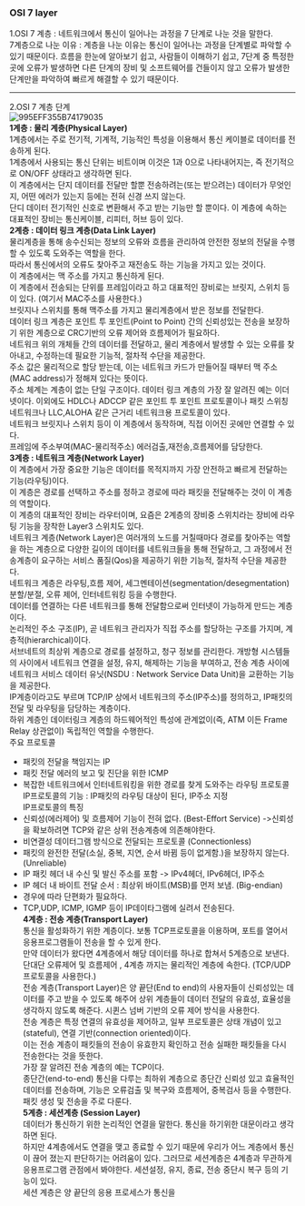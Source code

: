 ### OSI 7 layer
1.OSI 7 계층 : 네트워크에서 통신이 일어나는 과정을 7 단계로 나눈 것을 말한다. <br>
7계층으로 나눈 이유 : 계층을 나눈 이유는 통신이 일어나는 과정을 단계별로 파악할 수 있기 때문이다. 흐름을 한눈에 알아보기 쉽고, 사람들이 이해하기 쉽고,
7단계 중 특정한 곳에 오류가 발생하면 다른 단계의 장비 및 소프트웨어를 건들이지 않고 오류가 발생한 단계만을 파악하여 빠르게 해결할 수 있기 때문이다.

-----
2.OSI 7 계층 단계 <br>
![995EFF355B74179035](https://user-images.githubusercontent.com/63625609/82972222-740a3100-a00f-11ea-84be-782ebc09b8f4.jpg) <br>
**1계층 : 물리 계층(Physical Layer)** <br>
1계층에서는 주로 전기적, 기계적, 기능적인 특성을 이용해서 통신 케이블로 데이터를 전송하게 된다. <br>
1계층에서 사용되는 통신 단위는 비트이며 이것은 1과 0으로 나타내어지는, 즉 전기적으로 ON/OFF 상태라고 생각하면 된다. <br>
이 계층에서는 단지 데이터를 전달만 할뿐 전송하려는(또는 받으려는) 데이터가 무엇인지, 어떤 에러가 있는지 등에는 전혀 신경 쓰지 않는다. <br>
단디 데이터 전기적인 신호로 변환해서 주고 받는 기능만 할 뿐이다. 이 계층에 속하는 대표적인 장비는 통신케이블, 리피터, 허브 등이 있다. <br>
**2계층 : 데이터 링크 계층(Data Link Layer)** <br>
물리계층을 통해 송수신되는 정보의 오류와 흐름을 관리하여 안전한 정보의 전달을 수행할 수 있도록 도와주는 역할을 한다. <br>
따라서 통신에서의 오류도 찾아주고 재전송도 하는 기능을 가지고 있는 것이다. <br>
이 계층에서는 맥 주소를 가지고 통신하게 된다. <br>
이 계층에서 전송되는 단위를 프레임이라고 하고 대표적인 장비로는 브릿지, 스위치 등이 있다. (여기서 MAC주소를 사용한다.) <br>
브릿지나 스위치를 통해 맥주소를 가지고 물리계층에서 받은 정보를 전달한다. <br>
데이터 링크 계층은 포인트 투 포인트(Point to Point) 간의 신뢰성있는 전송을 보장하기 위한 계층으로 CRC기반의 오류 제어와 흐름제어가 필요하다. <br>
네트워크 위의 개체들 간의 데이터를 전달하고, 물리 계층에서 발생할 수 있는 오류를 찾아내고, 수정하는데 필요한 기능적, 절차적 수단을 제공한다. <br>
주소 값은 물리적으로 할당 받는데, 이는 네트워크 카드가 만들어질 때부터 맥 주소(MAC address)가 정해져 있다는 뜻이다. <br>
주소 체계는 계층이 없는 단일 구조이다. 데이터 링크 계층의 가장 잘 알려진 예는 이더넷이다. 이외에도 HDLC나 ADCCP 같은 포인트 투 포인트 프로토콜이나 
패킷 스위칭 네트워크나 LLC,ALOHA 같은 근거리 네트워크용 프로토콜이 있다. <br>
네트워크 브릿지나 스위치 등이 이 계층에서 동작하며, 직접 이어진 곳에만 연결할 수 있다. <br>
프레임에 주소부여(MAC-물리적주소) 에러검출,재전송,흐름제어를 담당한다. <br>
**3계층 : 네트워크 계층(Network Layer)** <br>
이 계층에서 가장 중요한 기능은 데이터를 목적지까지 가장 안전하고 빠르게 전달하는 기능(라우팅)이다. <br>
이 계층은 경로를 선택하고 주소를 정하고 경로에 따라 패킷을 전달해주는 것이 이 계층의 역할이다. <br>
이 계층의 대표적인 장비는 라우터이며, 요즘은 2계층의 장비중 스위치라는 장비에 라우팅 기능을 장착한 Layer3 스위치도 있다. <br>
네트워크 계층(Network Layer)은 여러개의 노드를 거칠때마다 경로를 찾아주는 역할을 하는 계층으로 다양한 길이의 데이터를 네트워크들을 통해 전달하고, 
그 과정에서 전송계층이 요구하는 서비스 품질(Qos)을 제공하기 위한 기능적, 절차적 수단을 제공한다. <br>
네트워크 계층은 라우팅,흐름 제어, 세그멘테이션(segmentation/desegmentation)분할/분절, 오류 제어, 인터네트워킹 등을 수행한다. <br>
데이터를 연결하는 다른 네트워크를 통해 전달함으로써 인터넷이 가능하게 만드는 계층이다. <br>
논리적인 주소 구조(IP), 곧 네트워크 관리자가 직접 주소를 할당하는 구조를 가지며, 계층적(hierarchical)이다. <br>
서브네트의 최상위 계층으로 경로를 설정하고, 청구 정보를 관리한다. 개방형 시스템들의 사이에서 네트워크 연결을 설정, 유지, 해제하는 기능을 부여하고, 
전송 계층 사이에 네트워크 서비스 데이터 유닛(NSDU : Network Service Data Unit)을 교환하는 기능을 제공한다. <br>
IP계층이라고도 부르며 TCP/IP 상에서 네트워크의 주소(IP주소)를 정의하고, IP패킷의 전달 및 라우팅을 담당하는 계층이다. <br>
하위 계층인 데이터링크 계층의 하드웨어적인 특성에 관계없이(즉, ATM 이든 Frame Relay 상관없이) 독립적인 역할을 수행한다. <br>
주요 프로토콜 <br>
- 패킷의 전달을 책임지는 IP
- 패킷 전달 에러의 보고 및 진단을 위한 ICMP
- 복잡한 네트워크에서 인터네트워킹을 위한 경로를 찾게 도와주는 라우팅 프로토콜 <br>
IP프로토콜의 기능 : IP패킷의 라우팅 대상이 된다, IP주소 지정 <br>
IP프로토콜의 특징 <br>
- 신뢰성(에러제어) 및 흐름제어 기능이 전혀 없다. (Best-Effort Service) ->신뢰성을 확보하려면 TCP와 같은 상위 전송계층에 의존해야한다.
- 비연결성 데이터그램 방식으로 전달되는 프로토콜 (Connectionless)
- 패킷의 완전한 전달(소실, 중복, 지연, 순서 바뀜 등이 없게함.)을 보장하지 않는다. (Unreliable)
- IP 패킷 헤더 내 수신 및 발신 주소를 포함 -> IPv4헤더, IPv6헤더, IP주소
- IP 헤더 내 바이트 전달 순서 : 최상위 바이트(MSB)를 먼저 보냄. (Big-endian)
- 경우에 따라 단편화가 필요하다.
- TCP,UDP, ICMP, IGMP 등이 IP데이타그램에 실려서 전송된다. <br>
**4계층 : 전송 계층(Transport Layer)** <br>
통신을 활성화하기 위한 계층이다. 보통 TCP프로토콜을 이용하며, 포트를 열어서 응용프로그램들이 전송을 할 수 있게 한다. <br>
만약 데이터가 왔다면 4계층에서 해당 데이터를 하나로 합쳐서 5계층으로 보낸다. <br>
단대단 오류제어 및 흐름제어 , 4계층 까지는 물리적인 계층에 속한다. (TCP/UDP프로토콜을 사용한다.) <br>
전송 계층(Transport Layer)은 양 끝단(End to end)의 사용자들이 신뢰성있는 데이터를 주고 받을 수 있도록 해주어 상위 계층들이 데이터 전달의 유효성, 
효율성을 생각하지 않도록 해준다. 시퀸스 넘버 기반의 오류 제어 방식을 사용한다. <br>
전송 계층은 특정 연결의 유효성을 제어하고, 일부 프로토콜은 상태 개념이 있고(stateful), 연결 기반(connection oriented)이다. <br>
이는 전송 계층이 패킷들의 전송이 유효한지 확인하고 전송 실패한 패킷들을 다시 전송한다는 것을 뜻한다. <br>
가장 잘 알려진 전송 계층의 예는 TCP이다. <br>
종단간(end-to-end) 통신을 다루는 최하위 계층으로 종단간 신뢰성 있고 효율적인 데이터를 전송하며, 기능은 오류검출 및 복구와 흐름제어, 중복검사 등을
수행한다. 패킷 생성 및 전송을 주로 다룬다. <br>
**5계층 : 세션계층 (Session Layer)** <br>
데이터가 통신하기 위한 논리적인 연결을 말한다. 통신을 하기위한 대문이라고 생각하면 된다. <br>
하지만 4계층에서도 연결을 맺고 종료할 수 있기 때문에 우리가 어느 계층에서 통신이 끊어 졌는지 판단하기는 어려움이 있다. 그러므로 세션계층은 4계층과 
무관하게 응용프로그램 관점에서 봐야한다. 세션설정, 유지, 종료, 전송 중단시 복구 등의 기능이 있다. <br>
세션 계층은 양 끝단의 응용 프로세스가 통신을 
